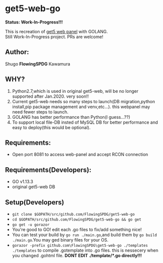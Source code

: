 get5-web-go
===========================
**Status: Work-In-Progress!!!**

This is recreation of [get5 web panel](https://github.com/splewis/get5-web) with GOLANG.  
Still Work-In-Progress project. PRs are welcome!

## Author:
Shugo **FlowingSPDG** Kawamura

## WHY?
1. Python2.7,which is used in original get5-web, will be no longer supported after Jan.2020. very soon!!
2. Current get5-web needs so many steps to launch(DB migration,python install,pip package management and venv,etc...). this webpanel may need fewer steps to launch.
3. GOLANG has better performance than Python(I guess...??)
4. To support local file-DB insted of MySQL DB for better performance and easy to deploy(this would be optional).

## Requirements:
- Open port 8081 to access web-panel and accept RCON connection

## Requirements(Developers):
- GO v1.13.3
- original get5-web DB

## Setup(Developers)
- ``git clone $GOPATH/src/github.com/FlowingSPDG/get5-web-go``  
- ``cd $GOPATH/src/github.com/FlowingSPDG/get5-web-go && go get``
- ``go get -u gorazor``
- You're good to GO! edit each .go files to fix/add something nice!
- You can test your build by ``go run ./main.go``,and build them by ``go build ./main.go``.You may ged binary files for your OS.  
- ``gorazor -prefix github.com\FlowingSPDG\get5-web-go ./templates ./templates`` to compile .gotemplate into .go files. this is nessecery when you changed .gohtml file. **DONT EDIT ./template/\*.go directly!!!**
